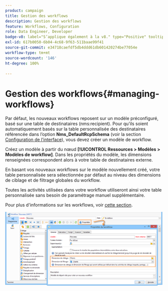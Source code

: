 ```yaml
---
product: campaign
title: Gestion des workflows
description: Gestion des workflows
feature: Workflows, Configuration
role: Data Engineer, Developer
badge-v8: label="S’applique également à la v8." type="Positive" tooltip="S’applique également à Campaign v8."
exl-id: 617b0050-6b04-4c68-9f63-511baae99f41
source-git-commit: e34718caefdf5db4ddd61db601420274be77054e
workflow-type: tm+mt
source-wordcount: '146'
ht-degree: 100%

---
```


# Gestion des workflows{#managing-workflows}



Par défaut, les nouveaux workflows reposent sur un modèle préconfiguré, basé sur une table de destinataires (nms:recipient). Pour qu’ils soient automatiquement basés sur la table personnalisée des destinataires référencée dans l’option **Nms_DefaultRcpSchema** (voir la section [Configuration de l’interface](../../configuration/using/configuring-the-interface.md)), vous devez créer un modèle de workflow.

Créez un modèle à partir du nœud **[!UICONTROL Ressources > Modèles > Modèles de workflow]**. Dans les propriétés du modèle, les dimensions renseignées correspondent alors à votre table de destinataires externe.

En basant vos nouveaux workflows sur le modèle nouvellement créé, votre table personnalisée sera sélectionnée par défaut au niveau des dimensions de ciblage et de filtrage globales du workflow.

Toutes les activités utilisées dans votre workflow utiliseront ainsi votre table personnalisée sans besoin de paramétrage manuel supplémentaire.

Pour plus d&#39;informations sur les workflows, voir [cette section](../../workflow/using/about-workflows.md).

![](assets/cfg_external_table_workflow.png)
